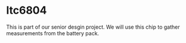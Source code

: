 ltc6804
=======

This is part of our senior desgin project. We will use this chip to gather measurements from the battery pack.
